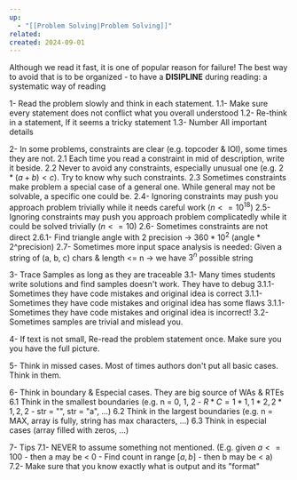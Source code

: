 ```yaml
---
up:
  - "[[Problem Solving|Problem Solving]]"
related: 
created: 2024-09-01
---
```


Although we read it fast, it is one of popular reason for failure!
	The best way to avoid that is to be organized - to have a **DISIPLINE** during reading: a systematic way of reading

1- Read the problem slowly and think in each statement.
1.1- Make sure every statement does not conflict what you overall understood
1.2- Re-think in a statement, If it seems a tricky statement
1.3- Number All important details

2- In some problems, constraints are clear (e.g. topcoder & IOI), some times they are not.
2.1 Each time you read a constraint in mid of description, write it beside.
2.2 Never to avoid any constraints, especially unusual one (e.g. $2*(a+b) < c$). Try to know why such constraints.
2.3 Sometimes constraints make problem a special case of a general one. While general may not be solvable, a specific one could be.
2.4- Ignoring constraints may push you approach problem trivially while it needs careful work ($n <= 10^18$)
2.5- Ignoring constraints may push you approach problem complicatedly while it could be solved trivially ($n <= 10$)
2.6- Sometimes constraints are not direct
2.6.1- Find triangle angle with 2 precision -> $360 * 10^2$	(angle * 2^precision)
2.7- Sometimes more input space analysis is needed: Given a string of (a, b, c) chars & length <= n -> we have $3^n$ possible string

3- Trace Samples as long as they are traceable
3.1- Many times students write solutions and find samples doesn't work. They have to debug
3.1.1- Sometimes they have code mistakes and original idea is correct
3.1.1- Sometimes they have code mistakes and original idea has some flaws
3.1.1- Sometimes they have code mistakes and original idea is incorrect!
3.2- Sometimes samples are trivial and mislead you.

4- If text is not small, Re-read the problem statement once. Make sure you you have the full picture.

5- Think in missed cases. Most of times authors don't put all basic cases. Think in them.

6- Think in boundary & Especial cases. They are big source of WAs & RTEs
6.1 Think in the smallest boundaries (e.g. n = 0, 1, 2 - $R*C = {1*1, 1*2, 2*1, 2, 2}$ - str = "", str = "a", ...)
6.2 Think in the largest boundaries (e.g. n = MAX, array is fully, string has max characters, ...)
6.3 Think in especial cases (array filled with zeros, ...)

7- Tips
7.1- NEVER to assume something not mentioned.
	(E.g. given $a <= 100$ - then a may be < 0 - Find count in range $[a, b]$ - then b may be < a)
7.2- Make sure that you know exactly what is output and its "format"
